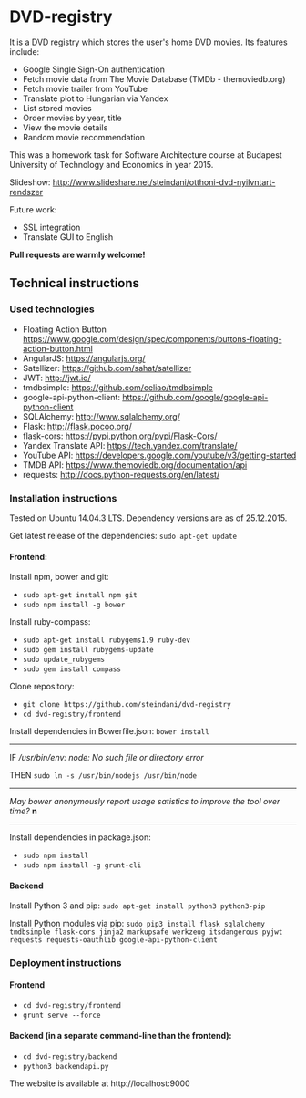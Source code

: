 # DVD-registry

It is a DVD registry which stores the user's home DVD movies. Its features include: 

 * Google Single Sign-On authentication
 * Fetch movie data from The Movie Database (TMDb - themoviedb.org)
 * Fetch movie trailer from YouTube
 * Translate plot to Hungarian via Yandex
 * List stored movies
 * Order movies by year, title
 * View the movie details
 * Random movie recommendation 

This was a homework task for Software Architecture course at Budapest University of Technology and Economics in year 2015.

Slideshow: http://www.slideshare.net/steindani/otthoni-dvd-nyilvntart-rendszer

Future work:

* SSL integration
* Translate GUI to English

**Pull requests are warmly welcome!**


## Technical instructions

### Used technologies

* Floating Action Button https://www.google.com/design/spec/components/buttons-floating-action-button.html
* AngularJS: https://angularjs.org/ 
* Satellizer: https://github.com/sahat/satellizer
* JWT: http://jwt.io/
* tmdbsimple: https://github.com/celiao/tmdbsimple
* google-api-python-client: https://github.com/google/google-api-python-client 
* SQLAlchemy: http://www.sqlalchemy.org/
* Flask: http://flask.pocoo.org/
* flask-cors: https://pypi.python.org/pypi/Flask-Cors/
* Yandex Translate API: https://tech.yandex.com/translate/
* YouTube API: https://developers.google.com/youtube/v3/getting-started
* TMDB API: https://www.themoviedb.org/documentation/api
* requests: http://docs.python-requests.org/en/latest/

### Installation instructions

Tested on Ubuntu 14.04.3 LTS.
Dependency versions are as of 25.12.2015.

Get latest release of the dependencies:
`sudo apt-get update`

#### Frontend:
Install npm, bower and git:
* `sudo apt-get install npm git`
* `sudo npm install -g bower`

Install ruby-compass:
* `sudo apt-get install rubygems1.9 ruby-dev`
* `sudo gem install rubygems-update`
* `sudo update_rubygems`
* `sudo gem install compass`

Clone repository:
* `git clone https://github.com/steindani/dvd-registry`
* `cd dvd-registry/frontend`

Install dependencies in Bowerfile.json:
`bower install`

*******************************************************
IF */usr/bin/env: node: No such file or directory error* 

THEN `sudo ln -s /usr/bin/nodejs /usr/bin/node`
*******************************************************
*May bower anonymously report usage satistics to improve the tool over time?* **n**
*******************************************************

Install dependencies in package.json:
* `sudo npm install`
* `sudo npm install -g grunt-cli`


#### Backend
Install Python 3 and pip: `sudo apt-get install python3 python3-pip`

Install Python modules via pip: `sudo pip3 install flask sqlalchemy tmdbsimple flask-cors jinja2 markupsafe werkzeug itsdangerous pyjwt requests requests-oauthlib google-api-python-client`

### Deployment instructions

#### Frontend
* `cd dvd-registry/frontend`
* `grunt serve --force`

#### Backend (in a separate command-line than the frontend):
* `cd dvd-registry/backend`
* `python3 backendapi.py`

The website is available at http://localhost:9000
